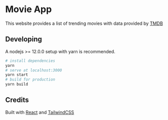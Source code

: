 # Movie App

This website provides a list of trending movies with data provided by [TMDB](https://www.themoviedb.org/)

## Developing

A nodejs >= 12.0.0 setup with yarn is recommended.

```bash
# install dependencies
yarn
# serve at localhost:3000
yarn start
# build for production
yarn build
```

## Credits

Built with [React](https://reactjs.org/) and [TailwindCSS](https://tailwindcss.com/)
